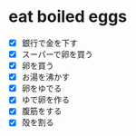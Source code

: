 # eat boiled eggs
- [x] 銀行で金を下す
- [x] スーパーで卵を買う
- [x] 卵を買う
- [x] お湯を沸かす
- [x] 卵をゆでる
- [x] ゆで卵を作る
- [x] 腹筋をする
- [x] 殻を割る 
